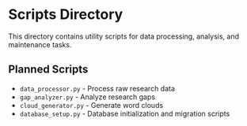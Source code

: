 # Scripts Directory

This directory contains utility scripts for data processing, analysis, and maintenance tasks.

## Planned Scripts

- `data_processor.py` - Process raw research data
- `gap_analyzer.py` - Analyze research gaps
- `cloud_generator.py` - Generate word clouds
- `database_setup.py` - Database initialization and migration scripts
